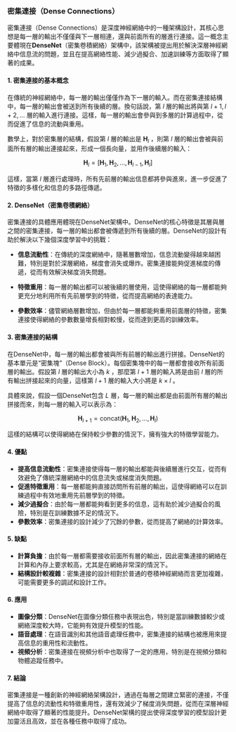 ### 密集連接（Dense Connections）

密集連接（Dense Connections）是深度神經網絡中的一種架構設計，其核心思想是每一層的輸出不僅僅與下一層相連，還與前面所有的層進行連接。這一概念主要體現在**DenseNet**（密集卷積網絡）架構中，該架構被提出用於解決深層神經網絡中信息流的問題，並且在提高網絡性能、減少過擬合、加速訓練等方面取得了顯著的成果。

#### 1. 密集連接的基本概念

在傳統的神經網絡中，每一層的輸出僅僅作為下一層的輸入。而在密集連接結構中，每一層的輸出會被送到所有後續的層。換句話說，第  $`l`$  層的輸出將與第  $`l+1, l+2, \dots`$  層的輸入進行連接。這樣，每一層的輸出會參與到多層的計算過程中，從而促進了信息的流動與重用。

數學上，對於密集層的結構，假設第  $`l`$  層的輸出是  $`\mathbf{H}_l`$ ，則第  $`l`$  層的輸出會被與前面所有層的輸出連接起來，形成一個長向量，並用作後續層的輸入：


```math
\mathbf{H}_l = [\mathbf{H}_1, \mathbf{H}_2, \dots, \mathbf{H}_{l-1}, \mathbf{H}_{l}]
```


這樣，當第  $`l`$  層進行處理時，所有先前層的輸出信息都將參與進來，進一步促進了特徵的多樣化和信息的多路徑傳遞。

#### 2. DenseNet（密集卷積網絡）

密集連接的具體應用體現在DenseNet架構中。DenseNet的核心特徵是其層與層之間的密集連接，每一層的輸出都會被傳遞到所有後續的層。DenseNet的設計有助於解決以下幾個深度學習中的挑戰：

- **信息流動性**：在傳統的深度網絡中，隨著層數增加，信息流動變得越來越困難，特別是對於深層網絡，梯度會消失或爆炸。密集連接能夠促進梯度的傳遞，從而有效解決梯度消失問題。
  
- **特徵重用**：每一層的輸出都可以被後續的層使用，這使得網絡的每一層都能夠更充分地利用所有先前層學到的特徵，從而提高網絡的表達能力。
  
- **參數效率**：儘管網絡層數增加，但由於每一層都能夠重用前面層的特徵，密集連接使得網絡的參數數量增長相對較慢，從而達到更高的訓練效率。

#### 3. 密集連接的結構

在DenseNet中，每一層的輸出都會被與所有前層的輸出進行拼接。DenseNet的基本單元是“密集塊”（Dense Block）。每個密集塊中的每一層都會接收所有前面層的輸出。假設第  $`l`$  層的輸出大小為  $`k`$ ，那麼第  $`l+1`$  層的輸入將是由前  $`l`$  層的所有輸出拼接起來的向量，這樣第  $`l+1`$  層的輸入大小將是  $`k \times l`$ 。

具體來說，假設一個DenseNet包含  $`L`$  層，每一層的輸出都是由前面所有層的輸出拼接而來，則每一層的輸入可以表示為：


```math
\mathbf{H}_{l+1} = \text{concat}(\mathbf{H}_1, \mathbf{H}_2, \dots, \mathbf{H}_l)
```


這樣的結構可以使得網絡在保持較少參數的情況下，擁有強大的特徵學習能力。

#### 4. 優點

- **提高信息流動性**：密集連接使得每一層的輸出都能與後續層進行交互，從而有效避免了傳統深層網絡中的信息流失或梯度消失問題。
- **促進特徵重用**：每一層都能夠直接訪問所有前層的輸出，這使得網絡可以在訓練過程中有效地重用先前層學到的特徵。
- **減少過擬合**：由於每一層都能夠看到更多的信息，這有助於減少過擬合的風險，特別是在訓練數據不足的情況下。
- **參數效率**：密集連接的設計減少了冗餘的參數，從而提高了網絡的計算效率。

#### 5. 缺點

- **計算負擔**：由於每一層都需要接收前面所有層的輸出，因此密集連接的網絡在計算和內存上要求較高，尤其是在網絡非常深的情況下。
- **結構設計較複雜**：密集連接的設計相對於普通的卷積神經網絡而言更加複雜，可能需要更多的調試和設計工作。

#### 6. 應用

- **圖像分類**：DenseNet在圖像分類任務中表現出色，特別是當訓練數據較少或網絡深度較大時，它能夠有效提升模型的性能。
- **語音處理**：在語音識別和其他語音處理任務中，密集連接的結構也被應用來提高信息的重用性和流動性。
- **視頻分析**：密集連接在視頻分析中也取得了一定的應用，特別是在視頻分類和物體追蹤任務中。

#### 7. 結論

密集連接是一種創新的神經網絡架構設計，通過在每層之間建立緊密的連接，不僅提高了信息的流動性和特徵重用性，還有效減少了梯度消失問題，從而在深層神經網絡中取得了顯著的性能提升。DenseNet架構的提出使得深度學習的模型設計更加靈活且高效，並在各種任務中取得了成功。